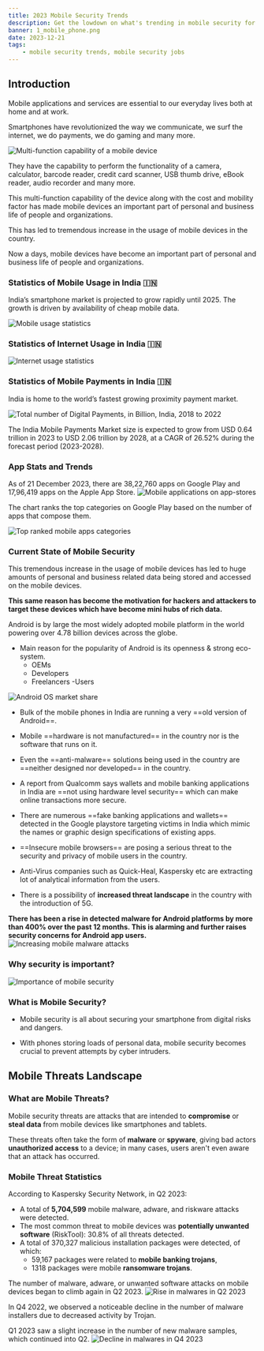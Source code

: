 ```yaml
---
title: 2023 Mobile Security Trends
description: Get the lowdown on what's trending in mobile security for 2023. A deep dive into the evolving landscape of security.
banner: 1_mobile_phone.png
date: 2023-12-21
tags:
    - mobile security trends, mobile security jobs
---
```



## Introduction
Mobile applications and services are essential to our everyday lives both at home and at work. 

Smartphones have revolutionized the way we communicate, we surf the internet, we do payments, we do gaming and many more.

![Multi-function capability of a mobile device](1_mobile_phone.png)

They have the capability to perform the functionality of  a camera, calculator, barcode reader, credit card scanner, USB thumb drive, eBook reader, audio recorder and many more.

This multi-function capability of the device along with the cost and mobility factor has made mobile devices an important part of personal and business life of people and organizations.

This has led to tremendous increase in the usage of mobile devices in the country.

Now a days, mobile devices have become an important part of personal and business life of people and organizations.

### Statistics of Mobile Usage in India 🇮🇳
India’s smartphone market is projected to grow rapidly until 2025. The growth is driven by availability of cheap mobile data. 

![Mobile usage statistics](2_mobile_usage_india.png)

### Statistics of Internet Usage in India 🇮🇳
![Internet usage statistics](3_mobile_internet_users.png)

### Statistics of Mobile Payments in India 🇮🇳
India is home to the world’s fastest growing proximity payment market.

![Total number of Digital Payments, in Billion, India, 2018 to 2022](4_total_digital_payments_graph.png)

The India Mobile Payments Market size is expected to grow from USD 0.64 trillion in 2023 to USD 2.06 trillion by 2028, at a CAGR of 26.52% during the forecast period (2023-2028).

### App Stats and Trends

As of 21 December 2023, there are 38,22,760 apps on Google Play and 17,96,419 apps on the Apple App Store.
![Mobile applications on app-stores](5_app_trends.png)

The chart ranks the top categories on Google Play based on the number of apps that compose them.

![Top ranked mobile apps categories](6_app_trend_categories.png)

### Current State of Mobile Security
This tremendous increase in the usage of mobile devices has led to huge amounts of personal and business related data being stored and accessed on the mobile devices.

**This same reason has become the motivation for hackers and attackers to target these devices which have become mini hubs of rich data.**

Android is by large the most widely adopted mobile platform in the world powering over 4.78 billion devices across the globe.

- Main reason for the popularity of Android is its openness & strong eco-system.
    - OEMs
    - Developers
    - Freelancers
    -Users

![Android OS market share](7_android_market_share.png)

- Bulk of the mobile phones in India are running a very ==old version of Android==.

- Mobile ==hardware is not manufactured== in the country nor is the software that runs on it.

- Even the ==anti-malware== solutions being used in the country are ==neither designed nor developed== in the country.

- A report from Qualcomm says wallets and mobile banking applications in India are ==not using hardware level security== which can make online transactions more secure.

- There are numerous ==fake banking applications and wallets== detected in the Google playstore targeting victims in India which mimic the names or graphic design specifications of existing apps. 

- ==Insecure mobile browsers== are posing a serious threat to the security and privacy of mobile users in the country.

- Anti-Virus companies such as Quick-Heal, Kaspersky etc are extracting lot of analytical information from the users.

- There is a possibility of **increased threat landscape** in the country with the introduction of 5G.


**There has been a rise in detected malware for Android platforms by more than 400% over the past 12 months. This is alarming and further raises security concerns for Android app users.**
![Increasing mobile malware attacks](8_malware_news_cutout.png)


### Why security is important?
![Importance of mobile security](9_why_security_is_important.png)

### What is Mobile Security?
- Mobile security is all about securing your smartphone from digital risks and dangers.

- With phones storing loads of personal data, mobile security becomes crucial to prevent attempts by cyber intruders.

## Mobile Threats Landscape

### What are Mobile Threats?

Mobile security threats are attacks that are intended to **compromise** or **steal data** from mobile devices like smartphones and tablets. 

These threats often take the form of **malware** or **spyware**, giving bad actors **unauthorized access** to a device; in many cases, users aren't even aware that an attack has occurred.

### Mobile Threat Statistics
According to Kaspersky Security Network, in Q2 2023:

- A total of **5,704,599** mobile malware, adware, and riskware attacks were detected.
- The most common threat to mobile devices was **potentially unwanted software** (RiskTool): 30.8% of all threats detected.
- A total of 370,327 malicious installation packages were detected, of which:
    - 59,167 packages were related to **mobile banking trojans**,
    - 1318 packages were mobile **ransomware trojans**.

The number of malware, adware, or unwanted software attacks on mobile devices began to climb again in Q2 2023.
![Rise in malwares in Q2 2023](11_q2_malwares.png)


In Q4 2022, we observed a noticeable decline in the number of malware installers due to decreased activity by Trojan.

Q1 2023 saw a slight increase in the number of new malware samples, which continued into Q2.
![Decline in malwares in Q4 2023](12_q4_malwares.png)

